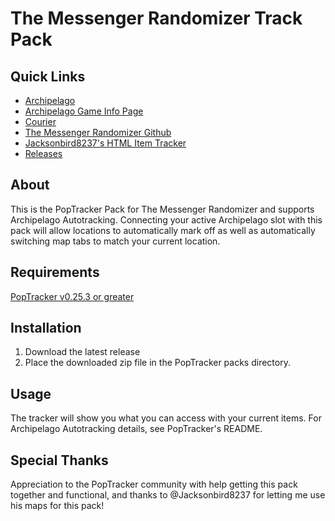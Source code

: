 ﻿# The Messenger Randomizer Track Pack

## Quick Links
- [Archipelago](https://archipelago.gg/)
- [Archipelago Game Info Page](https://archipelago.gg/games/The%20Messenger/info/en)
- [Courier](https://github.com/Brokemia/Courier)
- [The Messenger Randomizer Github](https://github.com/minous27/TheMessengerRandomizerMod)
- [Jacksonbird8237's HTML Item Tracker](https://github.com/Jacksonbird8237/TheMessengerItemTracker)
- [Releases](https://github.com/alwaysintreble/TheMessengerTrackPack/releases)

## About
This is the PopTracker Pack for The Messenger Randomizer and supports Archipelago Autotracking. Connecting your active
Archipelago slot with this pack will allow locations to automatically mark off as well as automatically switching map
tabs to match your current location.

## Requirements
[PopTracker v0.25.3 or greater](https://github.com/black-sliver/PopTracker/releases)

## Installation

1. Download the latest release
2. Place the downloaded zip file in the PopTracker packs directory.

## Usage
The tracker will show you what you can access with your current items. For Archipelago Autotracking details, see
PopTracker's README.

## Special Thanks
Appreciation to the PopTracker community with help getting this pack together and functional, and thanks to
@Jacksonbird8237 for letting me use his maps for this pack!
